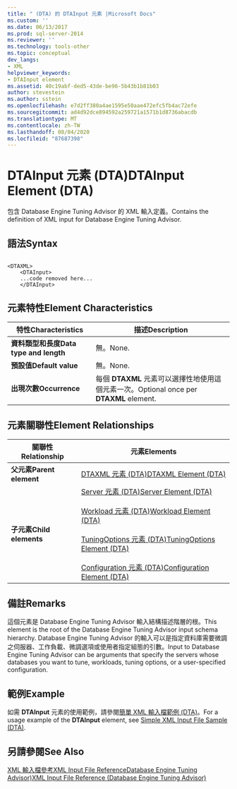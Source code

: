 ```yaml
---
title: " (DTA) 的 DTAInput 元素 |Microsoft Docs"
ms.custom: ''
ms.date: 06/13/2017
ms.prod: sql-server-2014
ms.reviewer: ''
ms.technology: tools-other
ms.topic: conceptual
dev_langs:
- XML
helpviewer_keywords:
- DTAInput element
ms.assetid: 40c19abf-ded5-43de-be96-5b43b1b81b03
author: stevestein
ms.author: sstein
ms.openlocfilehash: e7d2ff380a4ae1595e50aae472efc5fb4ac72efe
ms.sourcegitcommit: ad4d92dce894592a259721a1571b1d8736abacdb
ms.translationtype: MT
ms.contentlocale: zh-TW
ms.lasthandoff: 08/04/2020
ms.locfileid: "87687398"
---
```

# <a name="dtainput-element-dta"></a><span data-ttu-id="e988d-102">DTAInput 元素 (DTA)</span><span class="sxs-lookup"><span data-stu-id="e988d-102">DTAInput Element (DTA)</span></span>
  <span data-ttu-id="e988d-103">包含 Database Engine Tuning Advisor 的 XML 輸入定義。</span><span class="sxs-lookup"><span data-stu-id="e988d-103">Contains the definition of XML input for Database Engine Tuning Advisor.</span></span>  
  
## <a name="syntax"></a><span data-ttu-id="e988d-104">語法</span><span class="sxs-lookup"><span data-stu-id="e988d-104">Syntax</span></span>  
  
```  
  
<DTAXML>  
    <DTAInput>  
    ...code removed here...  
    </DTAInput>  
```  
  
## <a name="element-characteristics"></a><span data-ttu-id="e988d-105">元素特性</span><span class="sxs-lookup"><span data-stu-id="e988d-105">Element Characteristics</span></span>  
  
|<span data-ttu-id="e988d-106">特性</span><span class="sxs-lookup"><span data-stu-id="e988d-106">Characteristics</span></span>|<span data-ttu-id="e988d-107">描述</span><span class="sxs-lookup"><span data-stu-id="e988d-107">Description</span></span>|  
|---------------------|-----------------|  
|<span data-ttu-id="e988d-108">**資料類型和長度**</span><span class="sxs-lookup"><span data-stu-id="e988d-108">**Data type and length**</span></span>|<span data-ttu-id="e988d-109">無。</span><span class="sxs-lookup"><span data-stu-id="e988d-109">None.</span></span>|  
|<span data-ttu-id="e988d-110">**預設值**</span><span class="sxs-lookup"><span data-stu-id="e988d-110">**Default value**</span></span>|<span data-ttu-id="e988d-111">無。</span><span class="sxs-lookup"><span data-stu-id="e988d-111">None.</span></span>|  
|<span data-ttu-id="e988d-112">**出現次數**</span><span class="sxs-lookup"><span data-stu-id="e988d-112">**Occurrence**</span></span>|<span data-ttu-id="e988d-113">每個 **DTAXML** 元素可以選擇性地使用這個元素一次。</span><span class="sxs-lookup"><span data-stu-id="e988d-113">Optional once per **DTAXML** element.</span></span>|  
  
## <a name="element-relationships"></a><span data-ttu-id="e988d-114">元素關聯性</span><span class="sxs-lookup"><span data-stu-id="e988d-114">Element Relationships</span></span>  
  
|<span data-ttu-id="e988d-115">關聯性</span><span class="sxs-lookup"><span data-stu-id="e988d-115">Relationship</span></span>|<span data-ttu-id="e988d-116">元素</span><span class="sxs-lookup"><span data-stu-id="e988d-116">Elements</span></span>|  
|------------------|--------------|  
|<span data-ttu-id="e988d-117">**父元素**</span><span class="sxs-lookup"><span data-stu-id="e988d-117">**Parent element**</span></span>|[<span data-ttu-id="e988d-118">DTAXML 元素 &#40;DTA&#41;</span><span class="sxs-lookup"><span data-stu-id="e988d-118">DTAXML Element &#40;DTA&#41;</span></span>](dtaxml-element-dta.md)|  
|<span data-ttu-id="e988d-119">**子元素**</span><span class="sxs-lookup"><span data-stu-id="e988d-119">**Child elements**</span></span>|[<span data-ttu-id="e988d-120">Server 元素 &#40;DTA&#41;</span><span class="sxs-lookup"><span data-stu-id="e988d-120">Server Element &#40;DTA&#41;</span></span>](server-element-dta.md)<br /><br /> [<span data-ttu-id="e988d-121">Workload 元素 &#40;DTA&#41;</span><span class="sxs-lookup"><span data-stu-id="e988d-121">Workload Element &#40;DTA&#41;</span></span>](workload-element-dta.md)<br /><br /> [<span data-ttu-id="e988d-122">TuningOptions 元素 &#40;DTA&#41;</span><span class="sxs-lookup"><span data-stu-id="e988d-122">TuningOptions Element &#40;DTA&#41;</span></span>](tuningoptions-element-dta.md)<br /><br /> [<span data-ttu-id="e988d-123">Configuration 元素 &#40;DTA&#41;</span><span class="sxs-lookup"><span data-stu-id="e988d-123">Configuration Element &#40;DTA&#41;</span></span>](configuration-element-dta.md)|  
  
## <a name="remarks"></a><span data-ttu-id="e988d-124">備註</span><span class="sxs-lookup"><span data-stu-id="e988d-124">Remarks</span></span>  
 <span data-ttu-id="e988d-125">這個元素是 Database Engine Tuning Advisor 輸入結構描述階層的根。</span><span class="sxs-lookup"><span data-stu-id="e988d-125">This element is the root of the Database Engine Tuning Advisor input schema hierarchy.</span></span> <span data-ttu-id="e988d-126">Database Engine Tuning Advisor 的輸入可以是指定資料庫需要微調之伺服器、工作負載、微調選項或使用者指定組態的引數。</span><span class="sxs-lookup"><span data-stu-id="e988d-126">Input to Database Engine Tuning Advisor can be arguments that specify the servers whose databases you want to tune, workloads, tuning options, or a user-specified configuration.</span></span>  
  
## <a name="example"></a><span data-ttu-id="e988d-127">範例</span><span class="sxs-lookup"><span data-stu-id="e988d-127">Example</span></span>  
 <span data-ttu-id="e988d-128">如需 **DTAInput** 元素的使用範例，請參閱[簡單 XML 輸入檔範例 &#40;DTA&#41;](simple-xml-input-file-sample-dta.md)。</span><span class="sxs-lookup"><span data-stu-id="e988d-128">For a usage example of the **DTAInput** element, see [Simple XML Input File Sample &#40;DTA&#41;](simple-xml-input-file-sample-dta.md).</span></span>  
  
## <a name="see-also"></a><span data-ttu-id="e988d-129">另請參閱</span><span class="sxs-lookup"><span data-stu-id="e988d-129">See Also</span></span>  
 [<span data-ttu-id="e988d-130">XML 輸入檔參考XML Input File ReferenceDatabase Engine Tuning Advisor&#41;</span><span class="sxs-lookup"><span data-stu-id="e988d-130">XML Input File Reference &#40;Database Engine Tuning Advisor&#41;</span></span>](xml-input-file-reference-database-engine-tuning-advisor.md)  
  
  
